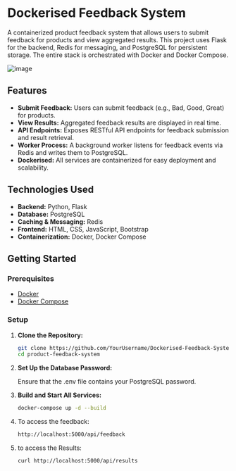 # Dockerised Feedback System

A containerized product feedback system that allows users to submit feedback for products and view aggregated results. This project uses Flask for the backend, Redis for messaging, and PostgreSQL for persistent storage. The entire stack is orchestrated with Docker and Docker Compose.

![image](https://github.com/user-attachments/assets/955ed20c-f927-4d17-b04b-fec9a5e72d62)

## Features

- **Submit Feedback:** Users can submit feedback (e.g., Bad, Good, Great) for products.
- **View Results:** Aggregated feedback results are displayed in real time.
- **API Endpoints:** Exposes RESTful API endpoints for feedback submission and result retrieval.
- **Worker Process:** A background worker listens for feedback events via Redis and writes them to PostgreSQL.
- **Dockerised:** All services are containerized for easy deployment and scalability.

## Technologies Used

- **Backend:** Python, Flask
- **Database:** PostgreSQL
- **Caching & Messaging:** Redis
- **Frontend:** HTML, CSS, JavaScript, Bootstrap
- **Containerization:** Docker, Docker Compose

## Getting Started

### Prerequisites

- [Docker](https://docs.docker.com/get-docker/)
- [Docker Compose](https://docs.docker.com/compose/install/)

### Setup

1. **Clone the Repository:**

   ```bash
   git clone https://github.com/YourUsername/Dockerised-Feedback-System.git
   cd product-feedback-system
   
2. **Set Up the Database Password:**

   Ensure that the .env file contains your PostgreSQL password. 

3. **Build and Start All Services:**
   ```bash
   docker-compose up -d --build

4. To access the feedback:
   
   ```bash
   http://localhost:5000/api/feedback

5. to access the Results:
   ```bash
   curl http://localhost:5000/api/results
